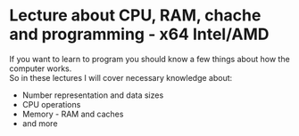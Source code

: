 # Lecture about CPU, RAM, chache and programming - x64 Intel/AMD
If you want to learn to program you should know a few things about how the computer works. <br>
So in these lectures I will cover necessary knowledge about: <br>
- Number representation and data sizes
- CPU operations
- Memory - RAM and caches
- and more


